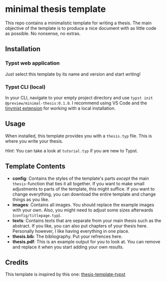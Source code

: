 # minimal thesis template

This repo contains a minimalistic template for writing a thesis.
The main objective of the template is to produce a nice document with as little code as possible. No nonsense, no extras.

## Installation

### Typst web application

Just select this template by its name and version and start writing!

### Typst CLI (local)

In your CLI, navigate to your empty project directory and use `typst init @preview/minimal-thesis:0.1.0`.
I recommend using VS Code and the [tinymist extension](https://github.com/Myriad-Dreamin/tinymist) for working with a local installation.

## Usage

When installed, this template provides you with a `thesis.typ` file.
This is where you write your thesis.

_Hint_: You can take a look at `tutorial.typ` if you are new to Typst.

## Template Contents
- **config**: Contains the styles of the template's parts _except_ the main `thesis`-function that ties it all together. If you want to make small adjustments to parts of the template, this might suffice. If you want to change everything, you can download the entire template and change things as you like.
- **images**: Contains all images. You should replace the example images with your own. Also, you might need to adjust some sizes afterwards (`config/titlepage.typ`).
- **texts**: Contains texts that are separate from your main thesis such as the abstract. If you like, you can also put chapters of your thesis here. Personally however, I like having everything in one place.
- **thesis.bib**: The bibliography. Put your refrences here.
- **thesis.pdf**: This is an example output for you to look at. You can remove and replace it when you start adding your own results.

## Credits

This template is inspired by this one: [thesis-template-typst
](https://github.com/ls1intum/thesis-template-typst?tab=MIT-1-ov-file#readme) 
